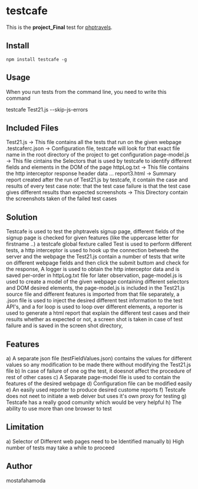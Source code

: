 # testcafe

This is the **project_Final** test for [phptravels](https://www.phptravels.net/register).


## Install

```
npm install testcafe -g
```

## Usage

When you run tests from the command line, you need to write this command


testcafe Test21.js --skip-js-errors

## Included Files 
Test21.js -> This file contains all the tests that run on the given webpage 
.testcaferc.json -> Configuration file, testcafe will look for that exact file name in the root directory of the project to get configuration 
page-model.js -> This file cintains the Selectors that is used by testcafe to identify different fields and elements in the DOM of the page 
httpLog.txt -> This file contains the http interceptor response header data ...
report3.html -> Summary report created after the run of Test21.js by testcafe, it contain the case and results of every test case note: that the test case failure is that the test case gives different results than expected 
screenshots -> This Directory contain the screenshots taken of the failed test cases
## Solution 
Testcafe is used to test the phptravels signup page, different fields of the signup page is checked for given features (like the uppercase letter for firstname ..)
a testcafe global fexture called Test is used to perform different tests, a http interceptor is used to hook up the connection betweeb the server and the webpage 
the Test21.js contain a number of tests that write on different webpage fields and then click the submit buttom and check for the response,
A logger is used to obtain the http interceptor data and is saved per-order in httpLog.txt file for later observation,
page-model.js is used to create a model of the given webpage containing different selectors and DOM desired elements,
the page-model.js is included in the Test21.js source file and different features is imported from that file separately, 
a .json file is used to inject the desired different test information to the test API's, and a for loop is used to loop over different elements,
a reporter is used to generate a html report that explain the different test cases and their results whether as expected or not, 
a screen shot is taken in case of test failure and is saved in the screen shot directory,
## Features
a) A separate json file (testFieldValues.json) contains the values for different values so any modification to be made there without modifying the Test21.js file 
b) In case of failure of one og the test, it doesnot affect the procedure of rest of other cases
c) A Separate page-model file is used to contain the features of the desired webpage 
d) Configuration file can be modified easily 
e) An easily used reporter to produce desired custome reports 
f) Testcafe does not neet to initiate a web deiver but uses it's own proxy for testing 
g) Testcafe has a really good comunity which would be very helpful 
h) The ability to use more than one browser to test
## Limitation 
a) Selector of Different web pages need to be Identified manually 
b) High number of tests may take a while to proceed 
## Author
mostafahamoda 
